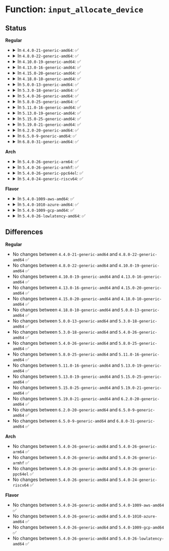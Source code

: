 # Function: <code>input_allocate_device</code>

## Status
<b>Regular</b>
<ul>
<li>
<details>
<summary>In <code>4.4.0-21-generic-amd64</code>: ✅</summary>

```c
struct input_dev * input_allocate_device()
```

```json
{
  "name": "input_allocate_device",
  "collision_type": "Unique Global",
  "inline_type": "No",
  "funcs": [
    {
      "addr": 18446744071585567344,
      "name": "input_allocate_device",
      "external": true,
      "loc": "drivers/input/input.c:1782",
      "file": "drivers/input/input.c",
      "inline": "seen, unknown",
      "caller_inline": [],
      "caller_func": [
        "drivers/acpi/button.c:acpi_button_add",
        "drivers/input/input.c:devm_input_allocate_device",
        "drivers/input/keyboard/atkbd.c:atkbd_set_softraw",
        "drivers/input/keyboard/atkbd.c:atkbd_set_softrepeat",
        "drivers/input/keyboard/atkbd.c:atkbd_set_scroll",
        "drivers/input/keyboard/atkbd.c:atkbd_set_set",
        "drivers/input/keyboard/atkbd.c:atkbd_set_extra",
        "drivers/input/keyboard/atkbd.c:atkbd_connect",
        "drivers/input/misc/uinput.c:uinput_write"
      ]
    }
  ],
  "symbols": [
    {
      "addr": 18446744071585567344,
      "name": "input_allocate_device",
      "section": ".text",
      "bind": "STB_GLOBAL",
      "size": 228
    }
  ]
}
```
</details>
</li>
<li>
<details>
<summary>In <code>4.8.0-22-generic-amd64</code>: ✅</summary>

```c
struct input_dev * input_allocate_device()
```

```json
{
  "name": "input_allocate_device",
  "collision_type": "Unique Global",
  "inline_type": "No",
  "funcs": [
    {
      "addr": 18446744071585960464,
      "name": "input_allocate_device",
      "external": true,
      "loc": "drivers/input/input.c:1781",
      "file": "drivers/input/input.c",
      "inline": "seen, unknown",
      "caller_inline": [],
      "caller_func": [
        "drivers/acpi/button.c:acpi_button_add",
        "drivers/input/input.c:devm_input_allocate_device",
        "drivers/input/keyboard/atkbd.c:atkbd_set_softraw",
        "drivers/input/keyboard/atkbd.c:atkbd_set_softrepeat",
        "drivers/input/keyboard/atkbd.c:atkbd_set_set",
        "drivers/input/keyboard/atkbd.c:atkbd_set_scroll",
        "drivers/input/keyboard/atkbd.c:atkbd_set_extra",
        "drivers/input/keyboard/atkbd.c:atkbd_connect",
        "drivers/input/misc/uinput.c:uinput_write"
      ]
    }
  ],
  "symbols": [
    {
      "addr": 18446744071585960464,
      "name": "input_allocate_device",
      "section": ".text",
      "bind": "STB_GLOBAL",
      "size": 228
    }
  ]
}
```
</details>
</li>
<li>
<details>
<summary>In <code>4.10.0-19-generic-amd64</code>: ✅</summary>

```c
struct input_dev * input_allocate_device()
```

```json
{
  "name": "input_allocate_device",
  "collision_type": "Unique Global",
  "inline_type": "No",
  "funcs": [
    {
      "addr": 18446744071586148848,
      "name": "input_allocate_device",
      "external": true,
      "loc": "drivers/input/input.c:1781",
      "file": "drivers/input/input.c",
      "inline": "seen, unknown",
      "caller_inline": [],
      "caller_func": [
        "drivers/acpi/button.c:acpi_button_add",
        "drivers/input/input.c:devm_input_allocate_device",
        "drivers/input/keyboard/atkbd.c:atkbd_set_softraw",
        "drivers/input/keyboard/atkbd.c:atkbd_set_softrepeat",
        "drivers/input/keyboard/atkbd.c:atkbd_set_set",
        "drivers/input/keyboard/atkbd.c:atkbd_set_scroll",
        "drivers/input/keyboard/atkbd.c:atkbd_set_extra",
        "drivers/input/keyboard/atkbd.c:atkbd_connect",
        "drivers/input/misc/uinput.c:uinput_write"
      ]
    }
  ],
  "symbols": [
    {
      "addr": 18446744071586148848,
      "name": "input_allocate_device",
      "section": ".text",
      "bind": "STB_GLOBAL",
      "size": 228
    }
  ]
}
```
</details>
</li>
<li>
<details>
<summary>In <code>4.13.0-16-generic-amd64</code>: ✅</summary>

```c
struct input_dev * input_allocate_device()
```

```json
{
  "name": "input_allocate_device",
  "collision_type": "Unique Global",
  "inline_type": "No",
  "funcs": [
    {
      "addr": 18446744071586237680,
      "name": "input_allocate_device",
      "external": true,
      "loc": "drivers/input/input.c:1781",
      "file": "drivers/input/input.c",
      "inline": "seen, unknown",
      "caller_inline": [],
      "caller_func": [
        "drivers/acpi/button.c:acpi_button_add",
        "drivers/input/input.c:devm_input_allocate_device",
        "drivers/input/keyboard/atkbd.c:atkbd_set_softraw",
        "drivers/input/keyboard/atkbd.c:atkbd_set_softrepeat",
        "drivers/input/keyboard/atkbd.c:atkbd_set_set",
        "drivers/input/keyboard/atkbd.c:atkbd_set_scroll",
        "drivers/input/keyboard/atkbd.c:atkbd_set_extra",
        "drivers/input/keyboard/atkbd.c:atkbd_connect",
        "drivers/input/misc/uinput.c:uinput_allocate_device"
      ]
    }
  ],
  "symbols": [
    {
      "addr": 18446744071586237680,
      "name": "input_allocate_device",
      "section": ".text",
      "bind": "STB_GLOBAL",
      "size": 228
    }
  ]
}
```
</details>
</li>
<li>
<details>
<summary>In <code>4.15.0-20-generic-amd64</code>: ✅</summary>

```c
struct input_dev * input_allocate_device()
```

```json
{
  "name": "input_allocate_device",
  "collision_type": "Unique Global",
  "inline_type": "No",
  "funcs": [
    {
      "addr": 18446744071586701104,
      "name": "input_allocate_device",
      "external": true,
      "loc": "drivers/input/input.c:1775",
      "file": "drivers/input/input.c",
      "inline": "seen, unknown",
      "caller_inline": [],
      "caller_func": [
        "drivers/acpi/button.c:acpi_button_add",
        "drivers/input/input.c:devm_input_allocate_device",
        "drivers/input/keyboard/atkbd.c:atkbd_set_softraw",
        "drivers/input/keyboard/atkbd.c:atkbd_set_softrepeat",
        "drivers/input/keyboard/atkbd.c:atkbd_set_set",
        "drivers/input/keyboard/atkbd.c:atkbd_set_scroll",
        "drivers/input/keyboard/atkbd.c:atkbd_set_extra",
        "drivers/input/keyboard/atkbd.c:atkbd_connect",
        "drivers/input/misc/uinput.c:uinput_write"
      ]
    }
  ],
  "symbols": [
    {
      "addr": 18446744071586701104,
      "name": "input_allocate_device",
      "section": ".text",
      "bind": "STB_GLOBAL",
      "size": 231
    }
  ]
}
```
</details>
</li>
<li>
<details>
<summary>In <code>4.18.0-10-generic-amd64</code>: ✅</summary>

```c
struct input_dev * input_allocate_device()
```

```json
{
  "name": "input_allocate_device",
  "collision_type": "Unique Global",
  "inline_type": "No",
  "funcs": [
    {
      "addr": 18446744071586967632,
      "name": "input_allocate_device",
      "external": true,
      "loc": "drivers/input/input.c:1783",
      "file": "drivers/input/input.c",
      "inline": "seen, unknown",
      "caller_inline": [],
      "caller_func": [
        "drivers/acpi/button.c:acpi_button_add",
        "drivers/input/input.c:devm_input_allocate_device",
        "drivers/input/keyboard/atkbd.c:atkbd_set_softraw",
        "drivers/input/keyboard/atkbd.c:atkbd_set_softrepeat",
        "drivers/input/keyboard/atkbd.c:atkbd_set_set",
        "drivers/input/keyboard/atkbd.c:atkbd_set_scroll",
        "drivers/input/keyboard/atkbd.c:atkbd_set_extra",
        "drivers/input/keyboard/atkbd.c:atkbd_connect",
        "drivers/input/misc/uinput.c:uinput_write"
      ]
    }
  ],
  "symbols": [
    {
      "addr": 18446744071586967632,
      "name": "input_allocate_device",
      "section": ".text",
      "bind": "STB_GLOBAL",
      "size": 231
    }
  ]
}
```
</details>
</li>
<li>
<details>
<summary>In <code>5.0.0-13-generic-amd64</code>: ✅</summary>

```c
struct input_dev * input_allocate_device()
```

```json
{
  "name": "input_allocate_device",
  "collision_type": "Unique Global",
  "inline_type": "No",
  "funcs": [
    {
      "addr": 18446744071587128496,
      "name": "input_allocate_device",
      "external": true,
      "loc": "drivers/input/input.c:1783",
      "file": "drivers/input/input.c",
      "inline": "seen, unknown",
      "caller_inline": [],
      "caller_func": [
        "drivers/acpi/button.c:acpi_button_add",
        "drivers/input/input.c:devm_input_allocate_device",
        "drivers/input/keyboard/atkbd.c:atkbd_set_softraw",
        "drivers/input/keyboard/atkbd.c:atkbd_set_softrepeat",
        "drivers/input/keyboard/atkbd.c:atkbd_set_set",
        "drivers/input/keyboard/atkbd.c:atkbd_set_scroll",
        "drivers/input/keyboard/atkbd.c:atkbd_set_extra",
        "drivers/input/keyboard/atkbd.c:atkbd_connect",
        "drivers/input/misc/uinput.c:uinput_write"
      ]
    }
  ],
  "symbols": [
    {
      "addr": 18446744071587128496,
      "name": "input_allocate_device",
      "section": ".text",
      "bind": "STB_GLOBAL",
      "size": 231
    }
  ]
}
```
</details>
</li>
<li>
<details>
<summary>In <code>5.3.0-18-generic-amd64</code>: ✅</summary>

```c
struct input_dev * input_allocate_device()
```

```json
{
  "name": "input_allocate_device",
  "collision_type": "Unique Global",
  "inline_type": "No",
  "funcs": [
    {
      "addr": 18446744071587392352,
      "name": "input_allocate_device",
      "external": true,
      "loc": "drivers/input/input.c:1779",
      "file": "drivers/input/input.c",
      "inline": "seen, unknown",
      "caller_inline": [],
      "caller_func": [
        "drivers/acpi/button.c:acpi_button_add",
        "drivers/input/input.c:devm_input_allocate_device",
        "drivers/input/keyboard/atkbd.c:atkbd_set_softraw",
        "drivers/input/keyboard/atkbd.c:atkbd_set_softrepeat",
        "drivers/input/keyboard/atkbd.c:atkbd_set_set",
        "drivers/input/keyboard/atkbd.c:atkbd_set_scroll",
        "drivers/input/keyboard/atkbd.c:atkbd_set_extra",
        "drivers/input/keyboard/atkbd.c:atkbd_connect",
        "drivers/input/misc/uinput.c:uinput_write"
      ]
    }
  ],
  "symbols": [
    {
      "addr": 18446744071587392352,
      "name": "input_allocate_device",
      "section": ".text",
      "bind": "STB_GLOBAL",
      "size": 243
    }
  ]
}
```
</details>
</li>
<li>
<details>
<summary>In <code>5.4.0-26-generic-amd64</code>: ✅</summary>

```c
struct input_dev * input_allocate_device()
```

```json
{
  "name": "input_allocate_device",
  "collision_type": "Unique Global",
  "inline_type": "No",
  "funcs": [
    {
      "addr": 18446744071587594384,
      "name": "input_allocate_device",
      "external": true,
      "loc": "drivers/input/input.c:1812",
      "file": "drivers/input/input.c",
      "inline": "seen, unknown",
      "caller_inline": [],
      "caller_func": [
        "drivers/acpi/button.c:acpi_button_add",
        "drivers/input/input.c:devm_input_allocate_device",
        "drivers/input/keyboard/atkbd.c:atkbd_set_softraw",
        "drivers/input/keyboard/atkbd.c:atkbd_set_softrepeat",
        "drivers/input/keyboard/atkbd.c:atkbd_set_set",
        "drivers/input/keyboard/atkbd.c:atkbd_set_scroll",
        "drivers/input/keyboard/atkbd.c:atkbd_set_extra",
        "drivers/input/keyboard/atkbd.c:atkbd_connect",
        "drivers/input/misc/uinput.c:uinput_write"
      ]
    }
  ],
  "symbols": [
    {
      "addr": 18446744071587594384,
      "name": "input_allocate_device",
      "section": ".text",
      "bind": "STB_GLOBAL",
      "size": 243
    }
  ]
}
```
</details>
</li>
<li>
<details>
<summary>In <code>5.8.0-25-generic-amd64</code>: ✅</summary>

```c
struct input_dev * input_allocate_device()
```

```json
{
  "name": "input_allocate_device",
  "collision_type": "Unique Global",
  "inline_type": "No",
  "funcs": [
    {
      "addr": 18446744071588452464,
      "name": "input_allocate_device",
      "external": true,
      "loc": "drivers/input/input.c:1810",
      "file": "drivers/input/input.c",
      "inline": "seen, unknown",
      "caller_inline": [],
      "caller_func": [
        "drivers/acpi/button.c:acpi_button_add",
        "drivers/input/input.c:devm_input_allocate_device",
        "drivers/input/keyboard/atkbd.c:atkbd_set_softraw",
        "drivers/input/keyboard/atkbd.c:atkbd_set_softrepeat",
        "drivers/input/keyboard/atkbd.c:atkbd_set_set",
        "drivers/input/keyboard/atkbd.c:atkbd_set_scroll",
        "drivers/input/keyboard/atkbd.c:atkbd_set_extra",
        "drivers/input/keyboard/atkbd.c:atkbd_connect",
        "drivers/input/misc/uinput.c:uinput_setup_device_legacy"
      ]
    }
  ],
  "symbols": [
    {
      "addr": 18446744071588452464,
      "name": "input_allocate_device",
      "section": ".text",
      "bind": "STB_GLOBAL",
      "size": 243
    }
  ]
}
```
</details>
</li>
<li>
<details>
<summary>In <code>5.11.0-16-generic-amd64</code>: ✅</summary>

```c
struct input_dev * input_allocate_device()
```

```json
{
  "name": "input_allocate_device",
  "collision_type": "Unique Global",
  "inline_type": "No",
  "funcs": [
    {
      "addr": 18446744071588482672,
      "name": "input_allocate_device",
      "external": true,
      "loc": "drivers/input/input.c:1908",
      "file": "drivers/input/input.c",
      "inline": "seen, unknown",
      "caller_inline": [],
      "caller_func": [
        "drivers/acpi/button.c:acpi_button_add",
        "drivers/input/input.c:devm_input_allocate_device",
        "drivers/input/keyboard/atkbd.c:atkbd_set_softraw",
        "drivers/input/keyboard/atkbd.c:atkbd_set_softrepeat",
        "drivers/input/keyboard/atkbd.c:atkbd_set_set",
        "drivers/input/keyboard/atkbd.c:atkbd_set_scroll",
        "drivers/input/keyboard/atkbd.c:atkbd_set_extra",
        "drivers/input/keyboard/atkbd.c:atkbd_connect",
        "drivers/input/misc/uinput.c:uinput_setup_device_legacy"
      ]
    }
  ],
  "symbols": [
    {
      "addr": 18446744071588482672,
      "name": "input_allocate_device",
      "section": ".text",
      "bind": "STB_GLOBAL",
      "size": 243
    }
  ]
}
```
</details>
</li>
<li>
<details>
<summary>In <code>5.13.0-19-generic-amd64</code>: ✅</summary>

```c
struct input_dev * input_allocate_device()
```

```json
{
  "name": "input_allocate_device",
  "collision_type": "Unique Global",
  "inline_type": "No",
  "funcs": [
    {
      "addr": 18446744071588364256,
      "name": "input_allocate_device",
      "external": true,
      "loc": "drivers/input/input.c:1908",
      "file": "drivers/input/input.c",
      "inline": "seen, unknown",
      "caller_inline": [],
      "caller_func": [
        "drivers/acpi/button.c:acpi_button_add",
        "drivers/input/input.c:devm_input_allocate_device",
        "drivers/input/keyboard/atkbd.c:atkbd_set_softraw",
        "drivers/input/keyboard/atkbd.c:atkbd_set_softrepeat",
        "drivers/input/keyboard/atkbd.c:atkbd_set_set",
        "drivers/input/keyboard/atkbd.c:atkbd_set_scroll",
        "drivers/input/keyboard/atkbd.c:atkbd_set_extra",
        "drivers/input/keyboard/atkbd.c:atkbd_connect",
        "drivers/input/misc/uinput.c:uinput_setup_device_legacy"
      ]
    }
  ],
  "symbols": [
    {
      "addr": 18446744071588364256,
      "name": "input_allocate_device",
      "section": ".text",
      "bind": "STB_GLOBAL",
      "size": 243
    }
  ]
}
```
</details>
</li>
<li>
<details>
<summary>In <code>5.15.0-25-generic-amd64</code>: ✅</summary>

```c
struct input_dev * input_allocate_device()
```

```json
{
  "name": "input_allocate_device",
  "collision_type": "Unique Global",
  "inline_type": "No",
  "funcs": [
    {
      "addr": 18446744071589028096,
      "name": "input_allocate_device",
      "external": true,
      "loc": "drivers/input/input.c:1908",
      "file": "drivers/input/input.c",
      "inline": "seen, unknown",
      "caller_inline": [],
      "caller_func": [
        "drivers/acpi/button.c:acpi_button_add",
        "drivers/input/input.c:devm_input_allocate_device",
        "drivers/input/keyboard/atkbd.c:atkbd_set_softraw",
        "drivers/input/keyboard/atkbd.c:atkbd_set_softrepeat",
        "drivers/input/keyboard/atkbd.c:atkbd_set_set",
        "drivers/input/keyboard/atkbd.c:atkbd_set_scroll",
        "drivers/input/keyboard/atkbd.c:atkbd_set_extra",
        "drivers/input/keyboard/atkbd.c:atkbd_connect",
        "drivers/input/misc/uinput.c:uinput_setup_device_legacy"
      ]
    }
  ],
  "symbols": [
    {
      "addr": 18446744071589028096,
      "name": "input_allocate_device",
      "section": ".text",
      "bind": "STB_GLOBAL",
      "size": 243
    }
  ]
}
```
</details>
</li>
<li>
<details>
<summary>In <code>5.19.0-21-generic-amd64</code>: ✅</summary>

```c
struct input_dev * input_allocate_device()
```

```json
{
  "name": "input_allocate_device",
  "collision_type": "Unique Global",
  "inline_type": "No",
  "funcs": [
    {
      "addr": 18446744071590467248,
      "name": "input_allocate_device",
      "external": true,
      "loc": "drivers/input/input.c:1953",
      "file": "drivers/input/input.c",
      "inline": "seen, unknown",
      "caller_inline": [],
      "caller_func": [
        "drivers/acpi/button.c:acpi_button_add",
        "drivers/input/input.c:devm_input_allocate_device",
        "drivers/input/keyboard/atkbd.c:atkbd_set_softraw",
        "drivers/input/keyboard/atkbd.c:atkbd_set_softrepeat",
        "drivers/input/keyboard/atkbd.c:atkbd_set_set",
        "drivers/input/keyboard/atkbd.c:atkbd_set_scroll",
        "drivers/input/keyboard/atkbd.c:atkbd_set_extra",
        "drivers/input/keyboard/atkbd.c:atkbd_connect",
        "drivers/input/misc/uinput.c:uinput_setup_device_legacy"
      ]
    }
  ],
  "symbols": [
    {
      "addr": 18446744071590467248,
      "name": "input_allocate_device",
      "section": ".text",
      "bind": "STB_GLOBAL",
      "size": 246
    }
  ]
}
```
</details>
</li>
<li>
<details>
<summary>In <code>6.2.0-20-generic-amd64</code>: ✅</summary>

```c
struct input_dev * input_allocate_device()
```

```json
{
  "name": "input_allocate_device",
  "collision_type": "Unique Global",
  "inline_type": "No",
  "funcs": [
    {
      "addr": 18446744071592110880,
      "name": "input_allocate_device",
      "external": true,
      "loc": "drivers/input/input.c:1937",
      "file": "drivers/input/input.c",
      "inline": "seen, unknown",
      "caller_inline": [],
      "caller_func": [
        "drivers/acpi/button.c:acpi_button_add",
        "drivers/input/input.c:devm_input_allocate_device",
        "drivers/input/keyboard/atkbd.c:atkbd_set_softraw",
        "drivers/input/keyboard/atkbd.c:atkbd_set_softrepeat",
        "drivers/input/keyboard/atkbd.c:atkbd_set_set",
        "drivers/input/keyboard/atkbd.c:atkbd_set_scroll",
        "drivers/input/keyboard/atkbd.c:atkbd_set_extra",
        "drivers/input/keyboard/atkbd.c:atkbd_connect",
        "drivers/input/misc/uinput.c:uinput_setup_device_legacy"
      ]
    }
  ],
  "symbols": [
    {
      "addr": 18446744071592110880,
      "name": "input_allocate_device",
      "section": ".text",
      "bind": "STB_GLOBAL",
      "size": 246
    }
  ]
}
```
</details>
</li>
<li>
<details>
<summary>In <code>6.5.0-9-generic-amd64</code>: ✅</summary>

```c
struct input_dev * input_allocate_device()
```

```json
{
  "name": "input_allocate_device",
  "collision_type": "Unique Global",
  "inline_type": "No",
  "funcs": [
    {
      "addr": 18446744071592534624,
      "name": "input_allocate_device",
      "external": true,
      "loc": "drivers/input/input.c:1936",
      "file": "drivers/input/input.c",
      "inline": "seen, unknown",
      "caller_inline": [],
      "caller_func": [
        "drivers/acpi/button.c:acpi_button_add",
        "drivers/input/input.c:devm_input_allocate_device",
        "drivers/input/keyboard/atkbd.c:atkbd_set_softraw",
        "drivers/input/keyboard/atkbd.c:atkbd_set_softrepeat",
        "drivers/input/keyboard/atkbd.c:atkbd_set_set",
        "drivers/input/keyboard/atkbd.c:atkbd_set_scroll",
        "drivers/input/keyboard/atkbd.c:atkbd_set_extra",
        "drivers/input/keyboard/atkbd.c:atkbd_connect",
        "drivers/input/misc/uinput.c:uinput_setup_device_legacy"
      ]
    }
  ],
  "symbols": [
    {
      "addr": 18446744071592534624,
      "name": "input_allocate_device",
      "section": ".text",
      "bind": "STB_GLOBAL",
      "size": 246
    }
  ]
}
```
</details>
</li>
<li>
<details>
<summary>In <code>6.8.0-31-generic-amd64</code>: ✅</summary>

```c
struct input_dev * input_allocate_device()
```

```json
{
  "name": "input_allocate_device",
  "collision_type": "Unique Global",
  "inline_type": "No",
  "funcs": [
    {
      "addr": 18446744071593279104,
      "name": "input_allocate_device",
      "external": true,
      "loc": "drivers/input/input.c:1936",
      "file": "drivers/input/input.c",
      "inline": "seen, unknown",
      "caller_inline": [],
      "caller_func": [
        "drivers/acpi/button.c:acpi_button_add",
        "drivers/input/input.c:devm_input_allocate_device",
        "drivers/input/keyboard/atkbd.c:atkbd_set_softraw",
        "drivers/input/keyboard/atkbd.c:atkbd_set_softrepeat",
        "drivers/input/keyboard/atkbd.c:atkbd_set_set",
        "drivers/input/keyboard/atkbd.c:atkbd_set_scroll",
        "drivers/input/keyboard/atkbd.c:atkbd_set_extra",
        "drivers/input/keyboard/atkbd.c:atkbd_connect",
        "drivers/input/misc/uinput.c:uinput_setup_device_legacy"
      ]
    }
  ],
  "symbols": [
    {
      "addr": 18446744071593279104,
      "name": "input_allocate_device",
      "section": ".text",
      "bind": "STB_GLOBAL",
      "size": 293
    }
  ]
}
```
</details>
</li>
</ul>
<b>Arch</b>
<ul>
<li>
<details>
<summary>In <code>5.4.0-26-generic-arm64</code>: ✅</summary>

```c
struct input_dev * input_allocate_device()
```

```json
{
  "name": "input_allocate_device",
  "collision_type": "Unique Global",
  "inline_type": "No",
  "funcs": [
    {
      "addr": 18446603336500738360,
      "name": "input_allocate_device",
      "external": true,
      "loc": "drivers/input/input.c:1812",
      "file": "drivers/input/input.c",
      "inline": "seen, unknown",
      "caller_inline": [],
      "caller_func": [
        "drivers/acpi/button.c:acpi_button_add",
        "drivers/input/input.c:devm_input_allocate_device",
        "drivers/input/keyboard/atkbd.c:atkbd_set_softraw",
        "drivers/input/keyboard/atkbd.c:atkbd_set_softrepeat",
        "drivers/input/keyboard/atkbd.c:atkbd_set_set",
        "drivers/input/keyboard/atkbd.c:atkbd_set_scroll",
        "drivers/input/keyboard/atkbd.c:atkbd_set_extra",
        "drivers/input/keyboard/atkbd.c:atkbd_connect",
        "drivers/input/misc/uinput.c:uinput_write"
      ]
    }
  ],
  "symbols": [
    {
      "addr": 18446603336500738360,
      "name": "input_allocate_device",
      "section": ".text",
      "bind": "STB_GLOBAL",
      "size": 304
    }
  ]
}
```
</details>
</li>
<li>
<details>
<summary>In <code>5.4.0-26-generic-armhf</code>: ✅</summary>

```c
struct input_dev * input_allocate_device()
```

```json
{
  "name": "input_allocate_device",
  "collision_type": "Unique Global",
  "inline_type": "No",
  "funcs": [
    {
      "addr": 3233252380,
      "name": "input_allocate_device",
      "external": true,
      "loc": "drivers/input/input.c:1812",
      "file": "drivers/input/input.c",
      "inline": "seen, unknown",
      "caller_inline": [],
      "caller_func": [
        "drivers/input/input.c:devm_input_allocate_device",
        "drivers/input/keyboard/atkbd.c:atkbd_set_softraw",
        "drivers/input/keyboard/atkbd.c:atkbd_set_softrepeat",
        "drivers/input/keyboard/atkbd.c:atkbd_set_set",
        "drivers/input/keyboard/atkbd.c:atkbd_set_scroll",
        "drivers/input/keyboard/atkbd.c:atkbd_set_extra",
        "drivers/input/keyboard/atkbd.c:atkbd_connect",
        "drivers/input/misc/uinput.c:uinput_ioctl_handler",
        "drivers/input/misc/uinput.c:uinput_write",
        "sound/core/jack.c:snd_jack_new"
      ]
    }
  ],
  "symbols": [
    {
      "addr": 3233252380,
      "name": "input_allocate_device",
      "section": ".text",
      "bind": "STB_GLOBAL",
      "size": 248
    }
  ]
}
```
</details>
</li>
<li>
<details>
<summary>In <code>5.4.0-26-generic-ppc64el</code>: ✅</summary>

```c
struct input_dev * input_allocate_device()
```

```json
{
  "name": "input_allocate_device",
  "collision_type": "Unique Global",
  "inline_type": "No",
  "funcs": [
    {
      "addr": 13835058055294185920,
      "name": "input_allocate_device",
      "external": true,
      "loc": "drivers/input/input.c:1812",
      "file": "drivers/input/input.c",
      "inline": "seen, unknown",
      "caller_inline": [],
      "caller_func": [
        "drivers/input/input.c:devm_input_allocate_device",
        "drivers/input/keyboard/atkbd.c:atkbd_set_softraw",
        "drivers/input/keyboard/atkbd.c:atkbd_set_softrepeat",
        "drivers/input/keyboard/atkbd.c:atkbd_set_set",
        "drivers/input/keyboard/atkbd.c:atkbd_set_scroll",
        "drivers/input/keyboard/atkbd.c:atkbd_set_extra",
        "drivers/input/keyboard/atkbd.c:atkbd_connect",
        "drivers/input/misc/uinput.c:uinput_ioctl_handler",
        "drivers/input/misc/uinput.c:uinput_write"
      ]
    }
  ],
  "symbols": [
    {
      "addr": 13835058055294185920,
      "name": "input_allocate_device",
      "section": ".text",
      "bind": "STB_GLOBAL",
      "size": 312
    }
  ]
}
```
</details>
</li>
<li>
<details>
<summary>In <code>5.4.0-24-generic-riscv64</code>: ✅</summary>

```c
struct input_dev * input_allocate_device()
```

```json
{
  "name": "input_allocate_device",
  "collision_type": "Unique Global",
  "inline_type": "No",
  "funcs": [
    {
      "addr": 18446743936277579946,
      "name": "input_allocate_device",
      "external": true,
      "loc": "drivers/input/input.c:1812",
      "file": "drivers/input/input.c",
      "inline": "seen, unknown",
      "caller_inline": [],
      "caller_func": [
        "drivers/input/input.c:devm_input_allocate_device",
        "drivers/input/keyboard/atkbd.c:atkbd_set_softraw",
        "drivers/input/keyboard/atkbd.c:atkbd_set_softrepeat",
        "drivers/input/keyboard/atkbd.c:atkbd_set_set",
        "drivers/input/keyboard/atkbd.c:atkbd_set_scroll",
        "drivers/input/keyboard/atkbd.c:atkbd_set_extra",
        "drivers/input/keyboard/atkbd.c:atkbd_connect",
        "drivers/input/misc/uinput.c:uinput_ioctl_handler",
        "drivers/input/misc/uinput.c:uinput_write"
      ]
    }
  ],
  "symbols": [
    {
      "addr": 18446743936277579946,
      "name": "input_allocate_device",
      "section": ".text",
      "bind": "STB_GLOBAL",
      "size": 224
    }
  ]
}
```
</details>
</li>
</ul>
<b>Flavor</b>
<ul>
<li>
<details>
<summary>In <code>5.4.0-1009-aws-amd64</code>: ✅</summary>

```c
struct input_dev * input_allocate_device()
```

```json
{
  "name": "input_allocate_device",
  "collision_type": "Unique Global",
  "inline_type": "No",
  "funcs": [
    {
      "addr": 18446744071587287200,
      "name": "input_allocate_device",
      "external": true,
      "loc": "drivers/input/input.c:1812",
      "file": "drivers/input/input.c",
      "inline": "seen, unknown",
      "caller_inline": [],
      "caller_func": [
        "drivers/acpi/button.c:acpi_button_add",
        "drivers/input/input.c:devm_input_allocate_device",
        "drivers/input/keyboard/atkbd.c:atkbd_set_softraw",
        "drivers/input/keyboard/atkbd.c:atkbd_set_softrepeat",
        "drivers/input/keyboard/atkbd.c:atkbd_set_set",
        "drivers/input/keyboard/atkbd.c:atkbd_set_scroll",
        "drivers/input/keyboard/atkbd.c:atkbd_set_extra",
        "drivers/input/keyboard/atkbd.c:atkbd_connect",
        "drivers/input/misc/uinput.c:uinput_write"
      ]
    }
  ],
  "symbols": [
    {
      "addr": 18446744071587287200,
      "name": "input_allocate_device",
      "section": ".text",
      "bind": "STB_GLOBAL",
      "size": 243
    }
  ]
}
```
</details>
</li>
<li>
<details>
<summary>In <code>5.4.0-1010-azure-amd64</code>: ✅</summary>

```c
struct input_dev * input_allocate_device()
```

```json
{
  "name": "input_allocate_device",
  "collision_type": "Unique Global",
  "inline_type": "No",
  "funcs": [
    {
      "addr": 18446744071587055632,
      "name": "input_allocate_device",
      "external": true,
      "loc": "drivers/input/input.c:1812",
      "file": "drivers/input/input.c",
      "inline": "seen, unknown",
      "caller_inline": [],
      "caller_func": [
        "drivers/acpi/button.c:acpi_button_add",
        "drivers/input/input.c:devm_input_allocate_device",
        "drivers/input/keyboard/atkbd.c:atkbd_set_softraw",
        "drivers/input/keyboard/atkbd.c:atkbd_set_softrepeat",
        "drivers/input/keyboard/atkbd.c:atkbd_set_set",
        "drivers/input/keyboard/atkbd.c:atkbd_set_scroll",
        "drivers/input/keyboard/atkbd.c:atkbd_set_extra",
        "drivers/input/keyboard/atkbd.c:atkbd_connect",
        "drivers/input/misc/uinput.c:uinput_write"
      ]
    }
  ],
  "symbols": [
    {
      "addr": 18446744071587055632,
      "name": "input_allocate_device",
      "section": ".text",
      "bind": "STB_GLOBAL",
      "size": 243
    }
  ]
}
```
</details>
</li>
<li>
<details>
<summary>In <code>5.4.0-1009-gcp-amd64</code>: ✅</summary>

```c
struct input_dev * input_allocate_device()
```

```json
{
  "name": "input_allocate_device",
  "collision_type": "Unique Global",
  "inline_type": "No",
  "funcs": [
    {
      "addr": 18446744071587545632,
      "name": "input_allocate_device",
      "external": true,
      "loc": "drivers/input/input.c:1812",
      "file": "drivers/input/input.c",
      "inline": "seen, unknown",
      "caller_inline": [],
      "caller_func": [
        "drivers/acpi/button.c:acpi_button_add",
        "drivers/input/input.c:devm_input_allocate_device",
        "drivers/input/keyboard/atkbd.c:atkbd_set_softraw",
        "drivers/input/keyboard/atkbd.c:atkbd_set_softrepeat",
        "drivers/input/keyboard/atkbd.c:atkbd_set_set",
        "drivers/input/keyboard/atkbd.c:atkbd_set_scroll",
        "drivers/input/keyboard/atkbd.c:atkbd_set_extra",
        "drivers/input/keyboard/atkbd.c:atkbd_connect",
        "drivers/input/misc/uinput.c:uinput_write"
      ]
    }
  ],
  "symbols": [
    {
      "addr": 18446744071587545632,
      "name": "input_allocate_device",
      "section": ".text",
      "bind": "STB_GLOBAL",
      "size": 243
    }
  ]
}
```
</details>
</li>
<li>
<details>
<summary>In <code>5.4.0-26-lowlatency-amd64</code>: ✅</summary>

```c
struct input_dev * input_allocate_device()
```

```json
{
  "name": "input_allocate_device",
  "collision_type": "Unique Global",
  "inline_type": "No",
  "funcs": [
    {
      "addr": 18446744071587656832,
      "name": "input_allocate_device",
      "external": true,
      "loc": "drivers/input/input.c:1812",
      "file": "drivers/input/input.c",
      "inline": "seen, unknown",
      "caller_inline": [],
      "caller_func": [
        "drivers/acpi/button.c:acpi_button_add",
        "drivers/input/input.c:devm_input_allocate_device",
        "drivers/input/keyboard/atkbd.c:atkbd_set_softraw",
        "drivers/input/keyboard/atkbd.c:atkbd_set_softrepeat",
        "drivers/input/keyboard/atkbd.c:atkbd_set_set",
        "drivers/input/keyboard/atkbd.c:atkbd_set_scroll",
        "drivers/input/keyboard/atkbd.c:atkbd_set_extra",
        "drivers/input/keyboard/atkbd.c:atkbd_connect",
        "drivers/input/misc/uinput.c:uinput_write"
      ]
    }
  ],
  "symbols": [
    {
      "addr": 18446744071587656832,
      "name": "input_allocate_device",
      "section": ".text",
      "bind": "STB_GLOBAL",
      "size": 243
    }
  ]
}
```
</details>
</li>
</ul>

## Differences
<b>Regular</b>
<ul>
<li>
No changes between <code>4.4.0-21-generic-amd64</code> and <code>4.8.0-22-generic-amd64</code> ✅
</li>
<li>
No changes between <code>4.8.0-22-generic-amd64</code> and <code>4.10.0-19-generic-amd64</code> ✅
</li>
<li>
No changes between <code>4.10.0-19-generic-amd64</code> and <code>4.13.0-16-generic-amd64</code> ✅
</li>
<li>
No changes between <code>4.13.0-16-generic-amd64</code> and <code>4.15.0-20-generic-amd64</code> ✅
</li>
<li>
No changes between <code>4.15.0-20-generic-amd64</code> and <code>4.18.0-10-generic-amd64</code> ✅
</li>
<li>
No changes between <code>4.18.0-10-generic-amd64</code> and <code>5.0.0-13-generic-amd64</code> ✅
</li>
<li>
No changes between <code>5.0.0-13-generic-amd64</code> and <code>5.3.0-18-generic-amd64</code> ✅
</li>
<li>
No changes between <code>5.3.0-18-generic-amd64</code> and <code>5.4.0-26-generic-amd64</code> ✅
</li>
<li>
No changes between <code>5.4.0-26-generic-amd64</code> and <code>5.8.0-25-generic-amd64</code> ✅
</li>
<li>
No changes between <code>5.8.0-25-generic-amd64</code> and <code>5.11.0-16-generic-amd64</code> ✅
</li>
<li>
No changes between <code>5.11.0-16-generic-amd64</code> and <code>5.13.0-19-generic-amd64</code> ✅
</li>
<li>
No changes between <code>5.13.0-19-generic-amd64</code> and <code>5.15.0-25-generic-amd64</code> ✅
</li>
<li>
No changes between <code>5.15.0-25-generic-amd64</code> and <code>5.19.0-21-generic-amd64</code> ✅
</li>
<li>
No changes between <code>5.19.0-21-generic-amd64</code> and <code>6.2.0-20-generic-amd64</code> ✅
</li>
<li>
No changes between <code>6.2.0-20-generic-amd64</code> and <code>6.5.0-9-generic-amd64</code> ✅
</li>
<li>
No changes between <code>6.5.0-9-generic-amd64</code> and <code>6.8.0-31-generic-amd64</code> ✅
</li>
</ul>
<b>Arch</b>
<ul>
<li>
No changes between <code>5.4.0-26-generic-amd64</code> and <code>5.4.0-26-generic-arm64</code> ✅
</li>
<li>
No changes between <code>5.4.0-26-generic-amd64</code> and <code>5.4.0-26-generic-armhf</code> ✅
</li>
<li>
No changes between <code>5.4.0-26-generic-amd64</code> and <code>5.4.0-26-generic-ppc64el</code> ✅
</li>
<li>
No changes between <code>5.4.0-26-generic-amd64</code> and <code>5.4.0-24-generic-riscv64</code> ✅
</li>
</ul>
<b>Flavor</b>
<ul>
<li>
No changes between <code>5.4.0-26-generic-amd64</code> and <code>5.4.0-1009-aws-amd64</code> ✅
</li>
<li>
No changes between <code>5.4.0-26-generic-amd64</code> and <code>5.4.0-1010-azure-amd64</code> ✅
</li>
<li>
No changes between <code>5.4.0-26-generic-amd64</code> and <code>5.4.0-1009-gcp-amd64</code> ✅
</li>
<li>
No changes between <code>5.4.0-26-generic-amd64</code> and <code>5.4.0-26-lowlatency-amd64</code> ✅
</li>
</ul>
